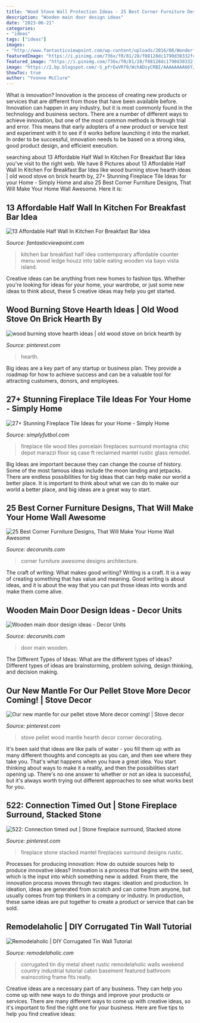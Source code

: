 ```yaml
---
title: "Wood Stove Wall Protection Ideas - 25 Best Corner Furniture Designs, That Will Make Your Home Wall Awesome"
description: "Wooden main door design ideas"
date: "2023-06-21"
categories:
- "ideas"
tags: ["ideas"]
images:
- "http://www.fantasticviewpoint.com/wp-content/uploads/2016/08/Wonderful-Rustic-Kitchen-Menu-Decorating-Ideas-Gallery-in-Kitchen-Contemporary-design-ideas--634x957.jpg"
featuredImage: "https://i.pinimg.com/736x/f0/81/28/f08128dc1790d30332fc7e5ca463b732--mantle-decorating-pellet-stove.jpg"
featured_image: "https://i.pinimg.com/736x/f0/81/28/f08128dc1790d30332fc7e5ca463b732--mantle-decorating-pellet-stove.jpg"
image: "https://2.bp.blogspot.com/-S_pfrEwVRf0/WchADsyCRBI/AAAAAAAA66Y/wunRb9VodtoxQn2J9lnkBMB7_QERP__bgCLcBGAs/s1600/15.jpg"
ShowToc: true
author: "Yvonne McClure"
---
```



What is innovation?
Innovation is the process of creating new products or services that are different from those that have been available before. Innovation can happen in any industry, but it is most commonly found in the technology and business sectors. There are a number of different ways to achieve innovation, but one of the most common methods is through trial and error. This means that early adopters of a new product or service test and experiment with it to see if it works before launching it into the market. In order to be successful, innovation needs to be based on a strong idea, good product design, and efficient execution.

	

		
searching about 13 Affordable Half Wall In Kitchen For Breakfast Bar Idea you've visit to the right web. We have 8 Pictures about 13 Affordable Half Wall In Kitchen For Breakfast Bar Idea like wood burning stove hearth ideas | old wood stove on brick hearth by, 27+ Stunning Fireplace Tile Ideas for your Home - Simply Home and also 25 Best Corner Furniture Designs, That Will Make Your Home Wall Awesome. Here it is:
		
    
## 13 Affordable Half Wall In Kitchen For Breakfast Bar Idea

<img loading=lazy src="http://www.fantasticviewpoint.com/wp-content/uploads/2016/08/Wonderful-Rustic-Kitchen-Menu-Decorating-Ideas-Gallery-in-Kitchen-Contemporary-design-ideas--634x957.jpg" onerror="this.onerror=null;this.src='https://tse4.mm.bing.net/th?id=OIP.l0prAXd_EC8IX7LezeCtUQHaLL&amp;pid=15.1';" alt="13 Affordable Half Wall In Kitchen For Breakfast Bar Idea">

_Source: fantasticviewpoint.com_

>kitchen bar breakfast half idea contemporary affordable counter menu wood ledge houzz into table eating wooden via bayo vista island. 

	

Creative ideas can be anything from new homes to fashion tips. Whether you're looking for ideas for your home, your wardrobe, or just some new ideas to think about, these 5 creative ideas may help you get started.

    
## Wood Burning Stove Hearth Ideas | Old Wood Stove On Brick Hearth By

<img loading=lazy src="https://i.pinimg.com/736x/fc/5f/aa/fc5faa318d222860da2c8b5d2b8af409.jpg" onerror="this.onerror=null;this.src='https://tse4.mm.bing.net/th?id=OIP.XRYQr9HlSnfFWLjf20s04QHaJQ&amp;pid=15.1';" alt="wood burning stove hearth ideas | old wood stove on brick hearth by">

_Source: pinterest.com_

>hearth. 

	

Big ideas are a key part of any startup or business plan. They provide a roadmap for how to achieve success and can be a valuable tool for attracting customers, donors, and employees.

    
## 27+ Stunning Fireplace Tile Ideas For Your Home - Simply Home

<img loading=lazy src="http://simplyfutbol.com/wp-content/uploads/2017/10/image-result-for-wood-panels-fireplace-tiles.jpeg" onerror="this.onerror=null;this.src='https://tse2.mm.bing.net/th?id=OIP.3su3MihmGwUqhdP84I9w0AHaJ4&amp;pid=15.1';" alt="27+ Stunning Fireplace Tile Ideas for your Home - Simply Home">

_Source: simplyfutbol.com_

>fireplace tile wood tiles porcelain fireplaces surround montagna chic depot marazzi floor sq case ft reclaimed mantel rustic glass remodel. 

	

Big Ideas are important because they can change the course of history. Some of the most famous ideas include the moon landing and jetpacks. There are endless possibilities for big ideas that can help make our world a better place. It is important to think about what we can do to make our world a better place, and big ideas are a great way to start.

    
## 25 Best Corner Furniture Designs, That Will Make Your Home Wall Awesome

<img loading=lazy src="https://3.bp.blogspot.com/-ToKWi0y79ag/WdQX2jhb_LI/AAAAAAAAjTQ/1qbRjvmonjg9EQoa6we04WkPVfPLZHliACLcBGAs/s1600/22008233_926423077530463_7866326109737252588_n.jpg" onerror="this.onerror=null;this.src='https://tse4.mm.bing.net/th?id=OIP.lMYY8erWSHt3mea393VKRwHaJ4&amp;pid=15.1';" alt="25 Best Corner Furniture Designs, That Will Make Your Home Wall Awesome">

_Source: decorunits.com_

>corner furniture awesome designs architecture. 

	

The craft of writing: What makes good writing?
Writing is a craft. It is a way of creating something that has value and meaning. Good writing is about ideas, and it is about the way that you can put those ideas into words and make them come alive.

    
## Wooden Main Door Design Ideas - Decor Units

<img loading=lazy src="https://2.bp.blogspot.com/-S_pfrEwVRf0/WchADsyCRBI/AAAAAAAA66Y/wunRb9VodtoxQn2J9lnkBMB7_QERP__bgCLcBGAs/s1600/15.jpg" onerror="this.onerror=null;this.src='https://tse2.mm.bing.net/th?id=OIP.0FzrS5UJSR-wwPzyf7o3QgHaLT&amp;pid=15.1';" alt="Wooden main door design ideas - Decor Units">

_Source: decorunits.com_

>door main wooden. 

	

The Different Types of Ideas: What are the different types of ideas?
Different types of ideas are brainstorming, problem solving, design thinking, and decision making.

    
## Our New Mantle For Our Pellet Stove More Decor Coming! | Stove Decor

<img loading=lazy src="https://i.pinimg.com/736x/f0/81/28/f08128dc1790d30332fc7e5ca463b732--mantle-decorating-pellet-stove.jpg" onerror="this.onerror=null;this.src='https://tse4.mm.bing.net/th?id=OIP.MyST_fFyoZeJMr4lVlLkngEQEs&amp;pid=15.1';" alt="Our new mantle for our pellet stove More decor coming! | Stove decor">

_Source: pinterest.com_

>stove pellet wood mantle hearth decor corner decorating. 

	

It's been said that ideas are like pails of water - you fill them up with as many different thoughts and concepts as you can, and then see where they take you. That's what happens when you have a great idea. You start thinking about ways to make it a reality, and then the possibilities start opening up. There's no one answer to whether or not an idea is successful, but it's always worth trying out different approaches to see what works best for you.

    
## 522: Connection Timed Out | Stone Fireplace Surround, Stacked Stone

<img loading=lazy src="https://i.pinimg.com/736x/6e/94/43/6e9443406550c643f30db3d56026b89f--stone-fireplace-designs-stone-fireplace-mantel.jpg" onerror="this.onerror=null;this.src='https://tse2.mm.bing.net/th?id=OIP.BzvqsPBha1kYk4-DzbhzwAHaLE&amp;pid=15.1';" alt="522: Connection timed out | Stone fireplace surround, Stacked stone">

_Source: pinterest.com_

>fireplace stone stacked mantel fireplaces surround designs rustic. 

	

Processes for producing innovation: How do outside sources help to produce innovative ideas?
Innovation is a process that begins with the seed, which is the input into which something new is added. From there, the innovation process moves through two stages: ideation and production. In ideation, ideas are generated from scratch and can come from anyone, but usually comes from top thinkers in a company or industry. In production, these same ideas are put together to create a product or service that can be sold.

    
## Remodelaholic | DIY Corrugated Tin Wall Tutorial

<img loading=lazy src="http://www.remodelaholic.com/wp-content/uploads/2015/02/diy-corrugated-tin-metal-sheet-wall-The-Weekend-Country-Girl-featured-on-@Remodelaholic.jpg" onerror="this.onerror=null;this.src='https://tse1.mm.bing.net/th?id=OIP.6baPomHSt4mwpauS-Si1xQHaLH&amp;pid=15.1';" alt="Remodelaholic | DIY Corrugated Tin Wall Tutorial">

_Source: remodelaholic.com_

>corrugated tin diy metal sheet rustic remodelaholic walls weekend country industrial tutorial cabin basement featured bathroom wainscoting frame fits really. 

	

Creative ideas are a necessary part of any business. They can help you come up with new ways to do things and improve your products or services. There are many different ways to come up with creative ideas, so it's important to find the right one for your business. Here are five tips to help you find creative ideas: 

